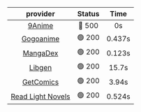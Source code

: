 | **provider** | **Status** | **Time** |
|:--------:|:------:|:----:|
| [9Anime](https://9anime.to) | 🔴 500 | 0s |
| [Gogoanime](https://gogoanime.gg) | 🟢 200 | 0.437s |
| [MangaDex](https://mangadex.org) | 🟢 200 | 0.123s |
| [Libgen](http://libgen) | 🟢 200 | 15.7s |
| [GetComics](https://getcomics.info/) | 🟢 200 | 3.94s |
| [Read Light Novels](https://readlightnovels.net) | 🟢 200 | 0.524s |
